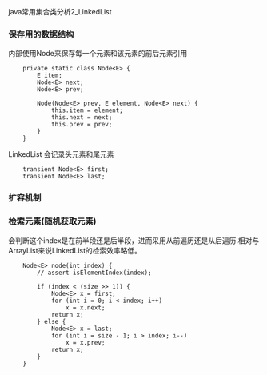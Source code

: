 java常用集合类分析2_LinkedList

### 保存用的数据结构
内部使用Node来保存每一个元素和该元素的前后元素引用
```
    private static class Node<E> {
        E item;
        Node<E> next;
        Node<E> prev;

        Node(Node<E> prev, E element, Node<E> next) {
            this.item = element;
            this.next = next;
            this.prev = prev;
        }
    }
```

LinkedList 会记录头元素和尾元素
```
    transient Node<E> first;
    transient Node<E> last;
```

### 扩容机制

### 检索元素(随机获取元素)
会判断这个index是在前半段还是后半段，进而采用从前遍历还是从后遍历.相对与ArrayList来说LinkedList的检索效率略低。

```
    Node<E> node(int index) {
        // assert isElementIndex(index);

        if (index < (size >> 1)) {
            Node<E> x = first;
            for (int i = 0; i < index; i++)
                x = x.next;
            return x;
        } else {
            Node<E> x = last;
            for (int i = size - 1; i > index; i--)
                x = x.prev;
            return x;
        }
    }
```
